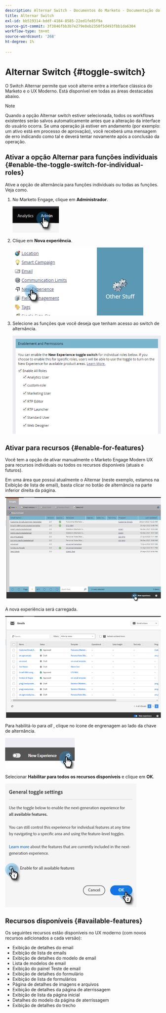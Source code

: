 ```yaml
---
description: Alternar Switch - Documentos do Marketo - Documentação do produto
title: Alternar Switch
exl-id: bb519314-bddf-4184-8585-22ed1fe85f9a
source-git-commit: 3f3846fbb3b7e279e8eb2350f5d493fbb1da6304
workflow-type: tm+mt
source-wordcount: '268'
ht-degree: 1%

---
```


# Alternar Switch {#toggle-switch}

O Switch Alternar permite que você alterne entre a interface clássica do Marketo e o UX Moderno. Está disponível em todas as áreas destacadas abaixo.

>[!NOTE]
>
>Quando a opção Alternar switch estiver selecionada, todos os workflows existentes serão salvos automaticamente antes que a alteração da interface do usuário ocorra. Se uma operação já estiver em andamento (por exemplo: um ativo está em processo de aprovação), você receberá uma mensagem de erro indicando como tal e deverá tentar novamente após a conclusão da operação.

## Ativar a opção Alternar para funções individuais {#enable-the-toggle-switch-for-individual-roles}

Ative a opção de alternância para funções individuais ou todas as funções. Veja como.

1. No Marketo Engage, clique em **Administrador**.

   ![](assets/toggle-switch-1.png)

1. Clique em **Nova experiência**.

   ![](assets/toggle-switch-2.png)

1. Selecione as funções que você deseja que tenham acesso ao switch de alternância.

   ![](assets/toggle-switch-3.png)

## Ativar para recursos {#enable-for-features}

Você tem a opção de ativar manualmente o Marketo Engage Modern UX para recursos individuais ou todos os recursos disponíveis (atuais e futuros).

Em uma área que possui atualmente o Alternar (neste exemplo, estamos na Exibição de lista de email), basta clicar no botão de alternância na parte inferior direita da página.

![](assets/toggle-switch-4.png)

A nova experiência será carregada.

![](assets/toggle-switch-5.png)

Para habilitá-lo para _all_ , clique no ícone de engrenagem ao lado da chave de alternância.

![](assets/toggle-switch-6.png)

Selecionar **Habilitar para todos os recursos disponíveis** e clique em **OK**.

![](assets/toggle-switch-7.png)

## Recursos disponíveis {#available-features}

Os seguintes recursos estão disponíveis no UX moderno (com novos recursos adicionados a cada versão):

* Exibição de detalhes do email
* Exibição de lista de emails
* Exibição de detalhes do modelo de email
* Lista de modelos de email
* Exibição do painel Teste de email
* Exibição de detalhes do formulário
* Exibição de lista de formulários
* Página de detalhes de imagens e arquivos
* Exibição de detalhes da página de aterrissagem
* Exibição de lista da página inicial
* Detalhes do modelo da página de aterrissagem
* Exibição de detalhes do trecho

